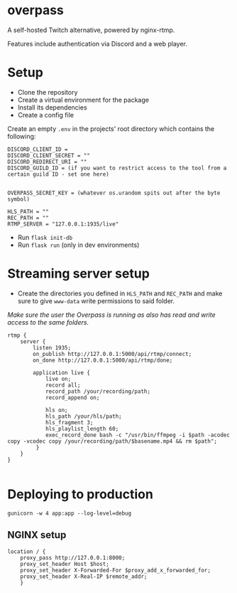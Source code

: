 # overpass
A self-hosted Twitch alternative, powered by nginx-rtmp.

Features include authentication via Discord and a web player.

# Setup

- Clone the repository
- Create a virtual environment for the package
- Install its dependencies
- Create a config file

Create an empty `.env` in the projects' root directory which contains the following:

```
DISCORD_CLIENT_ID =
DISCORD_CLIENT_SECRET = ""
DISCORD_REDIRECT_URI = ""
DISCORD_GUILD_ID = (if you want to restrict access to the tool from a certain guild ID - set one here)


OVERPASS_SECRET_KEY = (whatever os.urandom spits out after the byte symbol)

HLS_PATH = ""
REC_PATH = ""
RTMP_SERVER = "127.0.0.1:1935/live"
```
- Run `flask init-db`
- Run `flask run` (only in dev environments)

# Streaming server setup

- Create the directories you defined in `HLS_PATH` and `REC_PATH` and make sure to give `www-data` write permissions to said folder.

*Make sure the user the Overpass is running as also has read and write access to the same folders.*

```
rtmp {
    server {
        listen 1935;
        on_publish http://127.0.0.1:5000/api/rtmp/connect;
        on_done http://127.0.0.1:5000/api/rtmp/done;

        application live {
            live on;
            record all;
            record_path /your/recording/path;
            record_append on;

            hls on;
            hls_path /your/hls/path;
            hls_fragment 3;
            hls_playlist_length 60;
            exec_record_done bash -c "/usr/bin/ffmpeg -i $path -acodec copy -vcodec copy /your/recording/path/$basename.mp4 && rm $path";
         }
    }
}


```

# Deploying to production

`gunicorn -w 4 app:app --log-level=debug`

## NGINX setup
```
location / {
    proxy_pass http://127.0.0.1:8000;
    proxy_set_header Host $host;
    proxy_set_header X-Forwarded-For $proxy_add_x_forwarded_for;
    proxy_set_header X-Real-IP $remote_addr;
    }
```